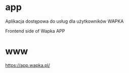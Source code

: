 # app
Aplikacja dostępowa do usług dla użytkowników WAPKA

Frontend side of Wapka APP

# www 
https://app.wapka.pl/
